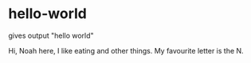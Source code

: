 # hello-world
gives output "hello world"


Hi, Noah here, I like eating and other things. My favourite letter is the N.
